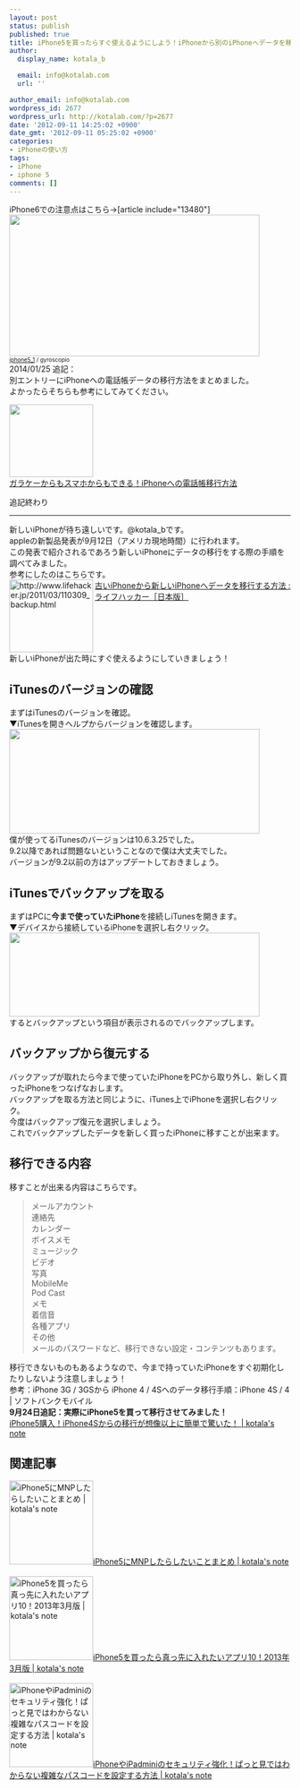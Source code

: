 ```yaml
---
layout: post
status: publish
published: true
title: iPhone5を買ったらすぐ使えるようにしよう！iPhoneから別のiPhoneへデータを移行する方法！
author:
  display_name: kotala_b

  email: info@kotalab.com
  url: ''

author_email: info@kotalab.com
wordpress_id: 2677
wordpress_url: http://kotalab.com/?p=2677
date: '2012-09-11 14:25:02 +0900'
date_gmt: '2012-09-11 05:25:02 +0900'
categories:
- iPhoneの使い方
tags:
- iPhone
- iphone 5
comments: []
---
```

<p>iPhone6での注意点はこちら&rarr;[article include="13480"]<br />
<a href="http://kotalab.com/wp-content/uploads/iphone_120911.jpg" target="_blank"><img src="http://kotalab.com/wp-content/uploads/iphone_120911.jpg" alt="" title="iphone_120911" width="448" height="253" class="alignnone size-full wp-image-2682" /></a><br />
<span style="font-size:10px;"><a href="http://www.flickr.com/photos/79253394@N05/7839215384/" target="_blank">iphone5_1</a> / gyroscopio</span><br />
2014/01/25 追記：<br />
別エントリーにiPhoneへの電話帳データの移行方法をまとめました。<br />
よかったらそちらも参考にしてみてください。</p>
<div class="shht">
<div class="shhtimg"><a href="http://kotalab.com/transfer-data-for-ketai-to-iphone" target="_blank"><img src="http://kotalab.com/wp-content/uploads/transfer-data-for-ketai-to-iphone_01-546x409.jpg" alt="" width="150" height="130" /></a></div>
<div class="shhttext"><a href="http://kotalab.com/transfer-data-for-ketai-to-iphone" target="_blank">ガラケーからもスマホからもできる！iPhoneへの電話帳移行方法</a><a href="http://b.hatena.ne.jp/entry/http://kotalab.com/transfer-data-for-ketai-to-iphone" target="_blank"><img border="0" src="http://b.hatena.ne.jp/entry/image/http://kotalab.com/transfer-data-for-ketai-to-iphone" alt="" /></a></div>
</div>
<p>追記終わり</p>
<hr>
<p>新しいiPhoneが待ち遠しいです。@kotala_bです。<br />
appleの新製品発表が9月12日（アメリカ現地時間）に行われます。<br />
この発表で紹介されるであろう新しいiPhoneにデータの移行をする際の手順を調べてみました。<br />
参考にしたのはこちらです。<br />
<a href="http://www.lifehacker.jp/2011/03/110309_backup.html" target="_blank"><img src="http://capture.heartrails.com/150x130?http://www.lifehacker.jp/2011/03/110309_backup.html" alt="http://www.lifehacker.jp/2011/03/110309_backup.html" width="150" height="130" align="left" /></a><a href="http://www.lifehacker.jp/2011/03/110309_backup.html" target="_blank">古いiPhoneから新しいiPhoneへデータを移行する方法 : ライフハッカー［日本版］</a><br style="clear:both;" />新しいiPhoneが出た時にすぐ使えるようにしていきましょう！<br />
<!--more--></p>
<h2>iTunesのバージョンの確認</h2>
<p>まずはiTunesのバージョンを確認。<br />
▼iTunesを開きヘルプからバージョンを確認します。<br />
<a href="http://kotalab.com/wp-content/uploads/iphone_120911_02.jpg" target="_blank"><img src="http://kotalab.com/wp-content/uploads/iphone_120911_02.jpg" alt="" title="iphone_120911_02" width="448" height="187" class="alignnone size-full wp-image-2681" /></a><br />
僕が使ってるiTunesのバージョンは10.6.3.25でした。<br />
9.2以降であれば問題ないということなので僕は大丈夫でした。<br />
バージョンが9.2以前の方はアップデートしておきましょう。</p>
<h2>iTunesでバックアップを取る</h2>
<p>まずはPCに<strong>今まで使っていたiPhone</strong>を接続しiTunesを開きます。<br />
▼デバイスから接続しているiPhoneを選択し右クリック。<br />
<a href="http://kotalab.com/wp-content/uploads/iphone_120911_01.jpg" target="_blank"><img src="http://kotalab.com/wp-content/uploads/iphone_120911_01.jpg" alt="" title="iphone_120911_01" width="448" height="150" class="alignnone size-full wp-image-2683" /></a><br />
するとバックアップという項目が表示されるのでバックアップします。</p>
<h2>バックアップから復元する</h2>
<p>バックアップが取れたら今まで使っていたiPhoneをPCから取り外し、新しく買ったiPhoneをつなげなおします。<br />
バックアップを取る方法と同じように、iTunes上でiPhoneを選択し右クリック。<br />
今度はバックアップ復元を選択しましょう。<br />
これでバックアップしたデータを新しく買ったiPhoneに移すことが出来ます。</p>
<h2>移行できる内容</h2>
<p>移すことが出来る内容はこちらです。</p>
<blockquote><p>メールアカウント<br />
連絡先<br />
カレンダー<br />
ボイスメモ<br />
ミュージック<br />
ビデオ<br />
写真<br />
MobileMe<br />
Pod Cast<br />
メモ<br />
着信音<br />
各種アプリ<br />
その他<br />
メールのパスワードなど、移行できない設定・コンテンツもあります。</p></blockquote>
<p>移行できないものもあるようなので、今まで持っていたiPhoneをすぐ初期化したりしないよう注意しましょう！<br />
参考：<span class="removed_link" title="http://mb.softbank.jp/mb/iphone/welcome/manual/data_migration/">iPhone 3G / 3GSから iPhone 4 / 4Sへのデータ移行手順：iPhone 4S / 4 | ソフトバンクモバイル</span><br />
<strong>9月24日追記：実際にiPhone5を買って移行させてみました！</strong><br />
<a href="http://kotalab.com/from-iphone4s-to-iphone5" target="_blank">iPhone5購入！iPhone4Sからの移行が想像以上に簡単で驚いた！ | kotala's note</a></p>
<h2 class="rele">関連記事</h2>
<p><a href="http://kotalab.com/mnp-iphone5" target="_blank"><img  class="alignleft" src="http://kotalab.com/wp-content/uploads/slooProImg_20130327212701.jpg" alt="iPhone5にMNPしたらしたいことまとめ | kotala's note" width="150" /></a><a href="http://kotalab.com/mnp-iphone5" target="_blank">iPhone5にMNPしたらしたいことまとめ | kotala's note</a><br style="clear:both;" /><br />
<a href="http://kotalab.com/iphone5-first10app" target="_blank"><img  class="alignleft" src="http://kotalab.com/wp-content/uploads/iPhone5app_130318-448x250.jpg" alt="iPhone5を買ったら真っ先に入れたいアプリ10！2013年3月版 | kotala's note" width="150" /></a><a href="http://kotalab.com/iphone5-first10app" target="_blank">iPhone5を買ったら真っ先に入れたいアプリ10！2013年3月版 | kotala's note</a><br style="clear:both;" /><br />
<a href="http://kotalab.com/ios-passcode" target="_blank"><img  class="alignleft" src="http://kotalab.com/wp-content/uploads/passcode_130212-448x468.jpg" alt="iPhoneやiPadminiのセキュリティ強化！ぱっと見ではわからない複雑なパスコードを設定する方法 | kotala's note" width="150" /></a><a href="http://kotalab.com/ios-passcode" target="_blank">iPhoneやiPadminiのセキュリティ強化！ぱっと見ではわからない複雑なパスコードを設定する方法 | kotala's note</a><br style="clear:both;" /></p>
